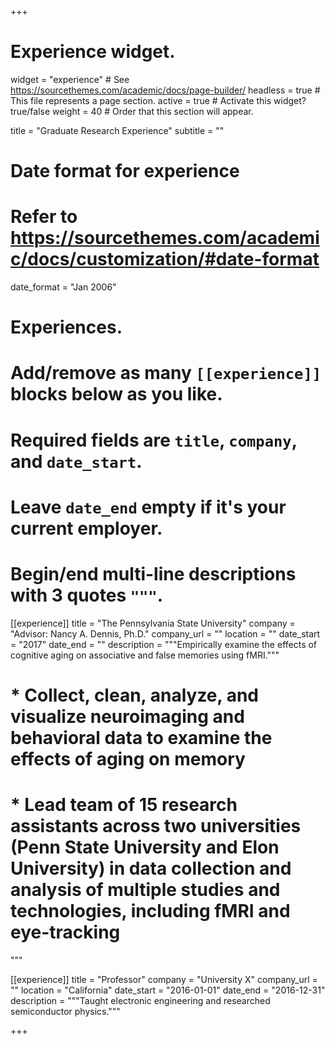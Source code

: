 +++
# Experience widget.
widget = "experience"  # See https://sourcethemes.com/academic/docs/page-builder/
headless = true  # This file represents a page section.
active = true  # Activate this widget? true/false
weight = 40  # Order that this section will appear.

title = "Graduate Research Experience"
subtitle = ""

# Date format for experience
#   Refer to https://sourcethemes.com/academic/docs/customization/#date-format
date_format = "Jan 2006"

# Experiences.
#   Add/remove as many `[[experience]]` blocks below as you like.
#   Required fields are `title`, `company`, and `date_start`.
#   Leave `date_end` empty if it's your current employer.
#   Begin/end multi-line descriptions with 3 quotes `"""`.
[[experience]]
  title = "The Pennsylvania State University"
  company = "Advisor: Nancy A. Dennis, Ph.D."
  company_url = ""
  location = ""
  date_start = "2017"
  date_end = ""
  description = """Empirically examine the effects of cognitive aging on associative and
false memories using fMRI."""

# * Collect, clean, analyze, and visualize neuroimaging and behavioral data to examine the effects of aging on memory
# * Lead team of 15 research assistants across two universities (Penn State University and Elon University) in data collection and analysis of multiple studies and technologies, including fMRI and eye-tracking

  """

[[experience]]
  title = "Professor"
  company = "University X"
  company_url = ""
  location = "California"
  date_start = "2016-01-01"
  date_end = "2016-12-31"
  description = """Taught electronic engineering and researched semiconductor physics."""

+++
